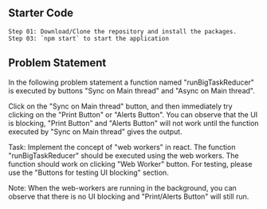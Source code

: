 ## Starter Code

    Step 01: Download/Clone the repository and install the packages.
    Step 03: `npm start` to start the application 

## Problem Statement

In the following problem statement a function named "runBigTaskReducer" is executed by buttons 
"Sync on Main thread" and "Async on Main thread".

Click on the "Sync on Main thread" button, and then immediately try clicking on the "Print Button" or "Alerts Button". You can observe that the UI is blocking,
"Print Button" and "Alerts Button" will not work until the function executed by "Sync on Main thread" gives the output.

Task: Implement the concept of "web workers" in react. The function "runBigTaskReducer" should be executed using the web workers.
The function should work on clicking "Web Worker" button. For testing, please use the "Buttons for testing UI blocking" section.

Note: When the web-workers are running in the background, you can observe that there is no UI blocking and "Print/Alerts Button" will still run.
          

